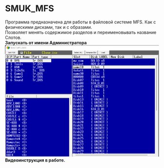 # SMUK_MFS  
Программа предназначена для работы в файловой системе MFS. Как с физическими дисками, так и с образами.  
Позволяет менять содержимое разделов и переименовывать название Слотов.  
**Запускать от имени Администратора**  
![](https://github.com/Igor-azx987sa/SMUK_MFS/blob/main/SMUK_MFS.png)  
**Видеоинструкция в работе.**  
